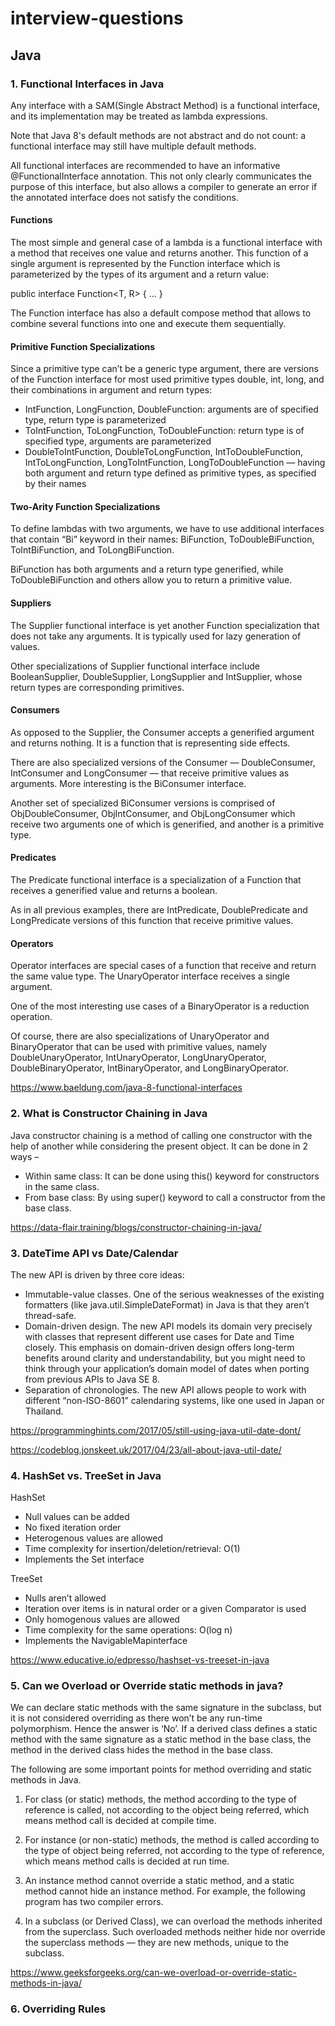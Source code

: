 # interview-questions

## Java
### 1. Functional Interfaces in Java

Any interface with a SAM(Single Abstract Method) is a functional interface, and its implementation may be treated as lambda expressions.

Note that Java 8's default methods are not abstract and do not count: a functional interface may still have multiple default methods.

All functional interfaces are recommended to have an informative @FunctionalInterface annotation. This not only clearly communicates the purpose of this interface, but also allows a compiler to generate an error if the annotated interface does not satisfy the conditions.

#### Functions

The most simple and general case of a lambda is a functional interface with a method that receives one value and returns another. This function of a single argument is represented by the Function interface which is parameterized by the types of its argument and a return value:

public interface Function<T, R> { … }

The Function interface has also a default compose method that allows to combine several functions into one and execute them sequentially.

#### Primitive Function Specializations

Since a primitive type can’t be a generic type argument, there are versions of the Function interface for most used primitive types double, int, long, and their combinations in argument and return types:

* IntFunction, LongFunction, DoubleFunction: arguments are of specified type, return type is parameterized
* ToIntFunction, ToLongFunction, ToDoubleFunction: return type is of specified type, arguments are parameterized
* DoubleToIntFunction, DoubleToLongFunction, IntToDoubleFunction, IntToLongFunction, LongToIntFunction, LongToDoubleFunction — having both argument and return type defined as primitive types, as specified by their names

#### Two-Arity Function Specializations

To define lambdas with two arguments, we have to use additional interfaces that contain “Bi” keyword in their names: BiFunction, ToDoubleBiFunction, ToIntBiFunction, and ToLongBiFunction.

BiFunction has both arguments and a return type generified, while ToDoubleBiFunction and others allow you to return a primitive value.

#### Suppliers

The Supplier functional interface is yet another Function specialization that does not take any arguments. It is typically used for lazy generation of values.

Other specializations of Supplier functional interface include BooleanSupplier, DoubleSupplier, LongSupplier and IntSupplier, whose return types are corresponding primitives.

#### Consumers

As opposed to the Supplier, the Consumer accepts a generified argument and returns nothing. It is a function that is representing side effects.

There are also specialized versions of the Consumer — DoubleConsumer, IntConsumer and LongConsumer — that receive primitive values as arguments. More interesting is the BiConsumer interface.

Another set of specialized BiConsumer versions is comprised of ObjDoubleConsumer, ObjIntConsumer, and ObjLongConsumer which receive two arguments one of which is generified, and another is a primitive type.

#### Predicates

The Predicate functional interface is a specialization of a Function that receives a generified value and returns a boolean.

As in all previous examples, there are IntPredicate, DoublePredicate and LongPredicate versions of this function that receive primitive values.

#### Operators

Operator interfaces are special cases of a function that receive and return the same value type. The UnaryOperator interface receives a single argument.

One of the most interesting use cases of a BinaryOperator is a reduction operation.

Of course, there are also specializations of UnaryOperator and BinaryOperator that can be used with primitive values, namely DoubleUnaryOperator, IntUnaryOperator, LongUnaryOperator, DoubleBinaryOperator, IntBinaryOperator, and LongBinaryOperator.

https://www.baeldung.com/java-8-functional-interfaces

### 2. What is Constructor Chaining in Java

Java constructor chaining is a method of calling one constructor with the help of another while considering the present object.
It can be done in 2 ways –

* Within same class: It can be done using this() keyword for constructors in the same class.
* From base class: By using super() keyword to call a constructor from the base class.

https://data-flair.training/blogs/constructor-chaining-in-java/

### 3. DateTime API vs Date/Calendar

The new API is driven by three core ideas:

* Immutable-value classes. One of the serious weaknesses of the existing formatters (like java.util.SimpleDateFormat) in Java is that they aren’t thread-safe.
* Domain-driven design. The new API models its domain very precisely with classes that represent different use cases for Date and Time closely. This emphasis on domain-driven design offers long-term benefits around clarity and understandability, but you might need to think through your application’s domain model of dates when porting from previous APIs to Java SE 8.
* Separation of chronologies. The new API allows people to work with different “non-ISO-8601” calendaring systems, like one used in Japan or Thailand.

https://programminghints.com/2017/05/still-using-java-util-date-dont/

https://codeblog.jonskeet.uk/2017/04/23/all-about-java-util-date/

### 4. HashSet vs. TreeSet in Java

HashSet
* Null values can be added
* No fixed iteration order
* Heterogenous values are allowed
* Time complexity for insertion/deletion/retrieval: O(1)
* Implements the Set interface

TreeSet
* Nulls aren’t allowed
* Iteration over items is in natural order or a given Comparator is used
* Only homogenous values are allowed
* Time complexity for the same operations: O(log n)
* Implements the NavigableMapinterface

https://www.educative.io/edpresso/hashset-vs-treeset-in-java

### 5. Can we Overload or Override static methods in java?

We can declare static methods with the same signature in the subclass, but it is not considered overriding as there won’t be any run-time polymorphism. Hence the answer is ‘No’. If a derived class defines a static method with the same signature as a static method in the base class, the method in the derived class hides the method in the base class.

The following are some important points for method overriding and static methods in Java.

1) For class (or static) methods, the method according to the type of reference is called, not according to the object being referred, which means method call is decided at compile time.

2) For instance (or non-static) methods, the method is called according to the type of object being referred, not according to the type of reference, which means method calls is decided at run time.

3) An instance method cannot override a static method, and a static method cannot hide an instance method. For example, the following program has two compiler errors.

4) In a subclass (or Derived Class), we can overload the methods inherited from the superclass. Such overloaded methods neither hide nor override the superclass methods — they are new methods, unique to the subclass.

https://www.geeksforgeeks.org/can-we-overload-or-override-static-methods-in-java/

### 6. Overriding Rules


